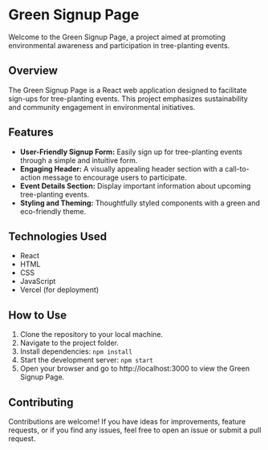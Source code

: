 # Green Signup Page

Welcome to the Green Signup Page, a project aimed at promoting environmental awareness and participation in tree-planting events.

## Overview

The Green Signup Page is a React web application designed to facilitate sign-ups for tree-planting events. This project emphasizes sustainability and community engagement in environmental initiatives.

## Features

- **User-Friendly Signup Form:** Easily sign up for tree-planting events through a simple and intuitive form.
- **Engaging Header:** A visually appealing header section with a call-to-action message to encourage users to participate.
- **Event Details Section:** Display important information about upcoming tree-planting events.
- **Styling and Theming:** Thoughtfully styled components with a green and eco-friendly theme.

## Technologies Used

- React
- HTML
- CSS
- JavaScript
- Vercel (for deployment)

## How to Use

1. Clone the repository to your local machine.
2. Navigate to the project folder.
3. Install dependencies: `npm install`
4. Start the development server: `npm start`
5. Open your browser and go to http://localhost:3000 to view the Green Signup Page.

## Contributing

Contributions are welcome! If you have ideas for improvements, feature requests, or if you find any issues, feel free to open an issue or submit a pull request.



